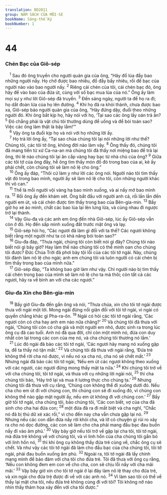 ```yaml
---
translation: BD2011
group: NĂM SÁCH CỦA MÔI-SE
bookName: Sáng-thế Ký 
bookNumber: 1
---
```


<div class="title"><h1>44</h1><h3>Chén Bạc của Giô-sép</h3></div>
<span class="verse sa_44_1"> <sup>1</sup> Sau đó ông truyền cho người quản gia của ông, “Hãy đổ lúa đầy bao những người nầy. Họ chở được bao nhiêu, đổ đầy bấy nhiêu, rồi để bạc của người nào vào bao người nấy. </span>
<span class="verse sa_44_2"><sup>2</sup> Riêng cái chén của tôi, cái chén bạc đó, ông hãy để vào bao của đứa út, cùng với số bạc mua lúa của nó.” Ông ấy làm mọi sự y như lời Giô-sép đã truyền. </span>
<span class="verse sa_44_3"><sup>3</sup> Ðến sáng ngày, người ta để họ ra đi; họ dắt đoàn lừa của họ lên đường. </span>
<span class="verse sa_44_4"><sup>4</sup> Khi họ đã ra khỏi thành, chưa được bao xa, Giô-sép bảo người quản gia của ông, “Hãy đứng dậy, đuổi theo những người đó. Khi ông bắt kịp họ, hãy nói với họ, ‘Tại sao các ông lấy oán trả ân? </span>
<span class="verse sa_44_5"><sup>5</sup> Ðó chẳng phải là vật chủ tôi thường dùng để uống và để bói toán sao? Việc các ông làm thật là bậy lắm!’”<br/></span>
<span class="verse sa_44_6"> <sup>6</sup> Vậy ông ta đuổi kịp họ và nói với họ những lời ấy.<br/></span>
<span class="verse sa_44_7"> <sup>7</sup> Họ trả lời ông ấy, “Tại sao chúa chúng tôi lại nói những lời như thế? Chúng tôi, các tôi tớ ông, không đời nào làm vậy. </span>
<span class="verse sa_44_8"><sup>8</sup> Ông thấy đó, chúng tôi đã mang tiền từ xứ Ca-na-an mà chúng tôi đã thấy nơi miệng bao để trả lại ông, thì lẽ nào chúng tôi lại ăn cắp vàng hay bạc từ nhà chủ của ông? </span>
<span class="verse sa_44_9"><sup>9</sup> Giữa các tôi tớ của ông đây, hễ ông tìm thấy món đồ đó trong bao của ai, kẻ ấy phải chết, còn chúng tôi sẽ làm nô lệ cho ông.”<br/></span>
<span class="verse sa_44_10"> <sup>10</sup> Ông ấy đáp, “Thôi cứ làm y như lời các ông nói. Người nào tôi tìm thấy vật đó trong bao mình, người ấy sẽ làm nô lệ cho tôi, còn những người khác thì vô can.”<br/></span>
<span class="verse sa_44_11"> <sup>11</sup> Thế là mỗi người vội vàng hạ bao mình xuống, và ai nấy mở bao mình ra. </span>
<span class="verse sa_44_12"><sup>12</sup> Rồi ông ấy đến khám xét. Ông bắt đầu với người anh cả, rồi lần lần đến người em út, và cái chén được tìm thấy trong bao của Bên-gia-min. </span>
<span class="verse sa_44_13"><sup>13</sup> Bấy giờ họ xé áo mình, chất các bao lúa lại lên lưng lừa, và cùng nhau đi ngược trở lại thành. <br/></span>
<span class="verse sa_44_14"> <sup>14</sup> Vậy Giu-đa và các anh em ông đến nhà Giô-sép, lúc ấy Giô-sép vẫn còn ở đó. Họ đến sấp mình xuống đất trước mặt ông và lạy. <br/></span>
<span class="verse sa_44_15"> <sup>15</sup> Giô-sép hỏi họ, “Các ngươi đã làm gì đối với ta thế? Các ngươi không biết rằng một người như ta có khả năng bói toán sao?”<br/></span>
<span class="verse sa_44_16"> <sup>16</sup> Giu-đa đáp, “Thưa ngài, chúng tôi còn biết nói gì đây? Chúng tôi nào biết nói gì bây giờ? Hay làm thế nào chúng tôi có thể minh oan cho chúng tôi được? Ðức Chúa Trời đã phơi bày tội lỗi của các tôi tớ ngài. Này, chúng tôi đành làm nô lệ cho ngài; anh em chúng tôi và luôn người có cái chén bị tìm thấy trong bao của mình nữa.”<br/></span>
<span class="verse sa_44_17"> <sup>17</sup> Giô-sép đáp, “Ta không bao giờ làm như vậy. Chỉ người nào bị tìm thấy cái chén trong bao của mình sẽ làm nô lệ cho ta mà thôi; còn tất cả các ngươi, hãy ra về bình an với cha các ngươi.”<br/></span>
<div class="title"><h3>Giu-đa Xin cho Bên-gia-min</h3></div>
<span class="verse sa_44_18"> <sup>18</sup> Bấy giờ Giu-đa đến gần ông và nói, “Thưa chúa, xin cho tôi tớ ngài được thưa với ngài một lời. Mong ngài đừng nổi giận đối với tôi tớ ngài, vì ngài có quyền chẳng khác gì Pha-ra-ôn. </span>
<span class="verse sa_44_19"><sup>19</sup> Ngài có hỏi các tôi tớ ngài rằng, ‘Các ngươi còn có cha hay anh em nào nữa chăng?’ </span>
<span class="verse sa_44_20"><sup>20</sup> Và chúng tôi đã thưa với ngài, ‘Chúng tôi còn có cha già và một người em nhỏ, được sinh ra trong lúc ông cụ đã cao tuổi. Anh nó đã qua đời, chỉ còn một mình nó, đứa con duy nhất còn lại trong các con của mẹ nó, và cha chúng tôi thương nó lắm.’ <br/></span>
<span class="verse sa_44_21"> <sup>21</sup> Lúc đó ngài đã bảo các tôi tớ ngài, ‘Các ngươi hãy mang nó xuống gặp ta, để ta thấy nó tận mắt.’ </span>
<span class="verse sa_44_22"><sup>22</sup> Và chúng tôi đã thưa với ngài rằng, ‘Ðứa trẻ không thể rời cha nó được, vì nếu nó xa cha nó, cha nó sẽ chết mất.’ </span>
<span class="verse sa_44_23"><sup>23</sup> Nhưng ngài đã bảo các tôi tớ ngài, ‘Nếu em út các ngươi không theo xuống với các ngươi, các ngươi đừng mong thấy mặt ta nữa.’ </span>
<span class="verse sa_44_24"><sup>24</sup> Khi chúng tôi trở về với cha chúng tôi, tôi tớ ngài, và thưa với cụ những lời ngài nói, </span>
<span class="verse sa_44_25"><sup>25</sup> thì cha chúng tôi bảo, ‘Hãy trở lại và mua ít lương thực cho chúng ta.’ </span>
<span class="verse sa_44_26"><sup>26</sup> Nhưng chúng tôi đã thưa với cụ rằng, ‘Chúng con không thể đi xuống dưới đó. Nếu cha cho em út đi với chúng con, thì chúng con sẽ đi xuống đó, vì chúng con không thể nào gặp mặt người ấy, nếu em út không đi với chúng con.’ </span>
<span class="verse sa_44_27"><sup>27</sup> Bấy giờ tôi tớ ngài, cha chúng tôi, bảo chúng tôi, ‘Các con biết, vợ của cha đã sinh cho cha hai đứa con; </span>
<span class="verse sa_44_28"><sup>28</sup> một đứa đã ra đi mất biệt và cha nghĩ, “Chắc nó đã bị thú dữ xé xác rồi,” vì cho đến nay cha vẫn chưa gặp lại nó. </span>
<span class="verse sa_44_29"><sup>29</sup> Nhưng nếu các con dẫn đứa nầy rời khỏi cha, và lỡ có chuyện gì rủi ro xảy ra cho nó dọc đường, các con sẽ làm cho cha phải mang đầu bạc đau buồn nầy đi vào âm phủ.’ </span>
<span class="verse sa_44_30"><sup>30</sup> Vậy bây giờ nếu tôi trở về gặp lại cha tôi, tôi tớ ngài, mà đứa trẻ không về với chúng tôi, và vì linh hồn của cha chúng tôi gắn bó với linh hồn nó, </span>
<span class="verse sa_44_31"><sup>31</sup> thì khi ông cụ không thấy đứa trẻ cùng về, chắc ông cụ sẽ chết. Và như vậy các tôi tớ ngài đã làm cho đầu bạc của cha chúng tôi, tôi tớ ngài, phải đau buồn xuống âm phủ. </span>
<span class="verse sa_44_32"><sup>32</sup> Ngoài ra, tôi tớ ngài đã lấy chính mạng mình để bảo đảm với cha tôi cho đứa trẻ. Tôi đã thưa với ông cụ rằng, ‘Nếu con không đem em con về cho cha, con sẽ chịu lỗi nầy với cha mãi mãi.’ </span>
<span class="verse sa_44_33"><sup>33</sup> Vậy bây giờ xin cho tôi tớ ngài ở lại đây làm nô lệ thay cho đứa trẻ, và xin ngài cho đứa trẻ được đi về với các anh nó. </span>
<span class="verse sa_44_34"><sup>34</sup> Vì làm sao tôi có thể về thấy lại mặt cha tôi, nếu đứa trẻ không cùng đi với tôi? Tôi không nỡ nào nhìn thấy thảm họa xảy đến với cha tôi được.”<br/></span>
